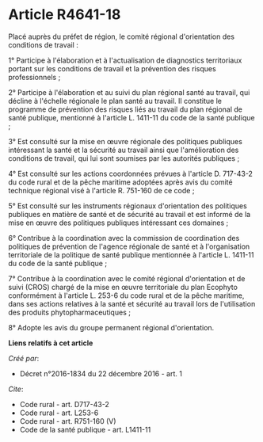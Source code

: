 # Article R4641-18

Placé auprès du préfet de région, le comité régional d'orientation des conditions de travail : 

1° Participe à l'élaboration et à l'actualisation de diagnostics territoriaux portant sur les conditions de travail et la
prévention des risques professionnels ; 

2° Participe à l'élaboration et au suivi du plan régional santé au travail, qui décline à l'échelle régionale le plan santé
au travail. Il constitue le programme de prévention des risques liés au travail du plan régional de santé publique, mentionné
à l'article L. 1411-11 du code de la santé publique ; 

3° Est consulté sur la mise en œuvre régionale des politiques publiques intéressant la santé et la sécurité au travail ainsi
que l'amélioration des conditions de travail, qui lui sont soumises par les autorités publiques ; 

4° Est consulté sur les actions coordonnées prévues à l'article D. 717-43-2 du code rural et de la pêche maritime adoptées
après avis du comité technique régional visé à l'article R. 751-160 de ce code ; 

5° Est consulté sur les instruments régionaux d'orientation des politiques publiques en matière de santé et de sécurité au
travail et est informé de la mise en œuvre des politiques publiques intéressant ces domaines ; 

6° Contribue à la coordination avec la commission de coordination des politiques de prévention de l'agence régionale de santé
et à l'organisation territoriale de la politique de santé publique mentionnée à l'article L. 1411-11 du code de la santé
publique ; 

7° Contribue à la coordination avec le comité régional d'orientation et de suivi (CROS) chargé de la mise en œuvre
territoriale du plan Ecophyto conformément à l'article L. 253-6 du code rural et de la pêche maritime, dans ses actions
relatives à la santé et sécurité au travail lors de l'utilisation des produits phytopharmaceutiques ; 

8° Adopte les avis du groupe permanent régional d'orientation.

**Liens relatifs à cet article**

_Créé par_:

  - Décret n°2016-1834 du 22 décembre 2016 - art. 1

_Cite_:

  - Code rural - art. D717-43-2
  - Code rural - art. L253-6
  - Code rural - art. R751-160 (V)
  - Code de la santé publique - art. L1411-11
